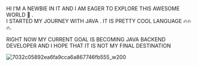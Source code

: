 HI I'M A NEWBIE IN IT AND I AM EAGER TO EXPLORE THIS AWESOME WORLD 🔬 .  
I STARTED MY JOURNEY WITH JAVA . IT IS  PRETTY COOL LANGUAGE 🔥🔥🔥.

RIGHT NOW MY CURRENT GOAL IS BECOMING JAVA BACKEND  DEVELOPER AND I HOPE THAT IT IS NOT MY FINAL DESTINATION

 ![7032c05892ea6fa9cca6a867746fb555_w200](https://github.com/user-attachments/assets/c23950f3-ffcc-4be6-9f57-45d7d362d515)

